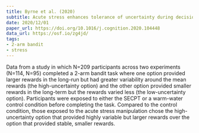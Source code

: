 ```yaml
---
title: Byrne et al. (2020)
subtitle: Acute stress enhances tolerance of uncertainty during decision-making
date: 2020/12/01
paper_url: https://doi.org/10.1016/j.cognition.2020.104448
data_url: https://osf.io/zg4jd/
tags:
- 2-arm bandit
- stress
---
```


Data from a study in which N=209 participants across two experiments (N=114, N=95) completed a 2-arm bandit task where one option provided larger rewards in the long-run but had greater variability around the mean rewards (the high-uncertainty option) and the other option provided smaller rewards in the long-term but the rewards varied less (the low-uncertainty option). Participants were exposed to either the SECPT or a warm-water control condition before completing the task. Compared to the control condition, those exposed to the acute stress manipulation chose the high-uncertainty option that provided highly variable but larger rewards over the option that provided stable, smaller rewards.
